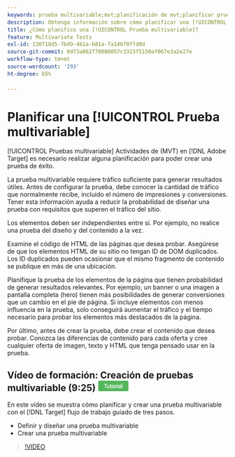 ```yaml
---
keywords: prueba multivariable;mvt;planificación de mvt;planificar prueba multivariable
description: Obtenga información sobre cómo planificar una [!UICONTROL Prueba multivariable] in [!DNL Adobe Target] para poder crear una prueba de éxito.
title: ¿Cómo planifico una [!UICONTROL Prueba multivariable]?
feature: Multivariate Tests
exl-id: 130718d5-7bd9-4b1a-b81a-7a146f0ffd0d
source-git-commit: 0d73a062f70080057c3323f5150af067e3a2e27e
workflow-type: tm+mt
source-wordcount: '293'
ht-degree: 65%

---
```


# Planificar una [!UICONTROL Prueba multivariable]

[!UICONTROL Pruebas multivariable] Actividades de (MVT) en [!DNL Adobe Target] es necesario realizar alguna planificación para poder crear una prueba de éxito.

La prueba multivariable requiere tráfico suficiente para generar resultados útiles. Antes de configurar la prueba, debe conocer la cantidad de tráfico que normalmente recibe, incluido el número de impresiones y conversiones. Tener esta información ayuda a reducir la probabilidad de diseñar una prueba con requisitos que superen el tráfico del sitio.

Los elementos deben ser independientes entre sí. Por ejemplo, no realice una prueba del diseño y del contenido a la vez.

Examine el código de HTML de las páginas que desea probar. Asegúrese de que los elementos HTML de su sitio no tengan ID de DOM duplicados. Los ID duplicados pueden ocasionar que el mismo fragmento de contenido se publique en más de una ubicación.

Planifique la prueba de los elementos de la página que tienen probabilidad de generar resultados relevantes. Por ejemplo, un banner o una imagen a pantalla completa (hero) tienen más posibilidades de generar conversiones que un cambio en el pie de página. Si incluye elementos con menos influencia en la prueba, solo conseguirá aumentar el tráfico y el tiempo necesario para probar los elementos más destacados de la página.

Por último, antes de crear la prueba, debe crear el contenido que desea probar. Conozca las diferencias de contenido para cada oferta y cree cualquier oferta de imagen, texto y HTML que tenga pensado usar en la prueba.

## Vídeo de formación: Creación de pruebas multivariable (9:25) ![Distintivo de tutorial](/help/main/assets/tutorial.png)

En este vídeo se muestra cómo planificar y crear una prueba multivariable con el [!DNL Target] flujo de trabajo guiado de tres pasos.

* Definir y diseñar una prueba multivariable
* Crear una prueba multivariable

>[!VIDEO](https://video.tv.adobe.com/v/17395)
